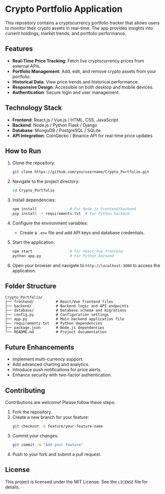 # Crypto Portfolio Application

This repository contains a cryptocurrency portfolio tracker that allows users to monitor their crypto assets in real-time. The app provides insights into current holdings, market trends, and portfolio performance.

## Features

- **Real-Time Price Tracking**: Fetch live cryptocurrency prices from external APIs.
- **Portfolio Management**: Add, edit, and remove crypto assets from your portfolio.
- **Historical Data**: View price trends and historical performance.
- **Responsive Design**: Accessible on both desktop and mobile devices.
- **Authentication**: Secure login and user management.

## Technology Stack

- **Frontend**: React.js / Vue.js / HTML, CSS, JavaScript
- **Backend**: Node.js / Python Flask / Django
- **Database**: MongoDB / PostgreSQL / SQLite
- **API Integration**: CoinGecko / Binance API for real-time price updates

## How to Run

1. Clone the repository:
   ```bash
   git clone https://github.com/yourusername/Crypto_Portfolio.git
   ```

2. Navigate to the project directory:
   ```bash
   cd Crypto_Portfolio
   ```

3. Install dependencies:
   ```bash
   npm install               # For Node.js frontend/backend
   pip install -r requirements.txt  # For Python backend
   ```

4. Configure the environment variables:
   - Create a `.env` file and add API keys and database credentials.

5. Start the application:
   ```bash
   npm start                 # For React/Vue frontend
   python app.py             # For Python backend
   ```

6. Open your browser and navigate to `http://localhost:3000` to access the application.

## Folder Structure

```
Crypto_Portfolio/
├── frontend/          # React/Vue frontend files
├── backend/           # Backend logic and API endpoints
├── database/          # Database schema and migrations
├── config.py          # Configuration settings
├── app.py             # Main backend application file
├── requirements.txt   # Python dependencies
├── package.json       # Node.js dependencies
└── README.md          # Project documentation
```

## Future Enhancements

- Implement multi-currency support.
- Add advanced charting and analytics.
- Introduce push notifications for price alerts.
- Enhance security with two-factor authentication.

## Contributing

Contributions are welcome! Please follow these steps:

1. Fork the repository.
2. Create a new branch for your feature:
   ```bash
   git checkout -b feature/your-feature-name
   ```
3. Commit your changes:
   ```bash
   git commit -m "Add your feature"
   ```
4. Push to your fork and submit a pull request.

## License

This project is licensed under the MIT License. See the `LICENSE` file for details.

